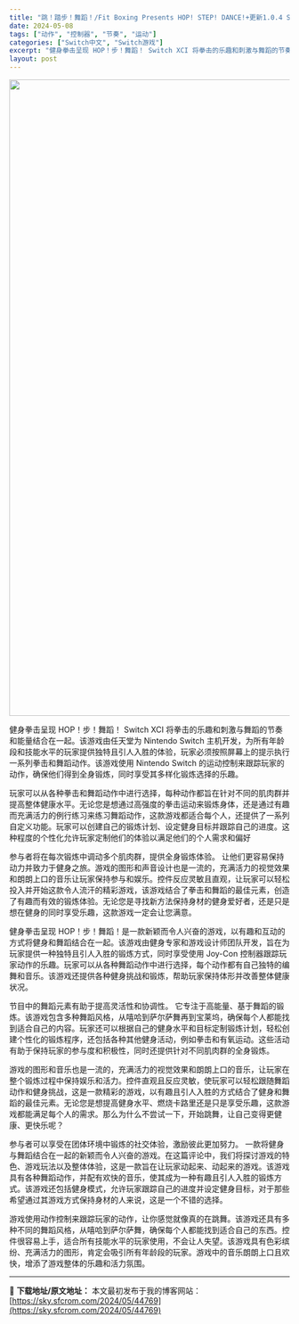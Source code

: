 ```yaml
---
title: "跳！踏步！舞蹈！/Fit Boxing Presents HOP! STEP! DANCE!+更新1.0.4 Switch XCI英文 1.3G"
date: 2024-05-08
tags: ["动作", "控制器", "节奏", "运动"]
categories: ["Switch中文", "Switch游戏"]
excerpt: "健身拳击呈现 HOP！步！舞蹈！ Switch XCI 将拳击的乐趣和刺激与舞蹈的节奏和能量结合在一起。该游戏由任天堂为 Nintendo Switch 主机开发，为所有年龄段和技能水平的玩家提供独特且引人入胜的体验，玩家必须按照屏幕上的提示执行一系列拳击和舞蹈动作。该游戏使用 Nintendo S&hellip;"
layout: post
---
```


<img class="aligncenter size-full wp-image-44770" src="https://sky.sfcrom.com/wp-content/uploads/2024/05/2024050803053273.webp" alt="" width="700" height="1142" />

健身拳击呈现 HOP！步！舞蹈！ Switch XCI 将拳击的乐趣和刺激与舞蹈的节奏和能量结合在一起。该游戏由任天堂为 Nintendo Switch 主机开发，为所有年龄段和技能水平的玩家提供独特且引人入胜的体验，玩家必须按照屏幕上的提示执行一系列拳击和舞蹈动作。该游戏使用 Nintendo Switch 的运动控制来跟踪玩家的动作，确保他们得到全身锻炼，同时享受其多样化锻炼选择的乐趣。

玩家可以从各种拳击和舞蹈动作中进行选择，每种动作都旨在针对不同的肌肉群并提高整体健康水平。无论您是想通过高强度的拳击运动来锻炼身体，还是通过有趣而充满活力的例行练习来练习舞蹈动作，这款游戏都适合每个人，还提供了一系列自定义功能。玩家可以创建自己的锻炼计划、设定健身目标并跟踪自己的进度。这种程度的个性化允许玩家定制他们的体验以满足他们的个人需求和偏好

参与者将在每次锻炼中调动多个肌肉群，提供全身锻炼体验。
让他们更容易保持动力并致力于健身之旅。游戏的图形和声音设计也是一流的，充满活力的视觉效果和朗朗上口的音乐让玩家保持参与和娱乐。控件反应灵敏且直观，让玩家可以轻松投入并开始这款令人流汗的精彩游戏，该游戏结合了拳击和舞蹈的最佳元素，创造了有趣而有效的锻炼体验。无论您是寻找新方法保持身材的健身爱好者，还是只是想在健身的同时享受乐趣，这款游戏一定会让您满意。

健身拳击呈现 HOP！步！舞蹈！是一款新颖而令人兴奋的游戏，以有趣和互动的方式将健身和舞蹈结合在一起。该游戏由健身专家和游戏设计师团队开发，旨在为玩家提供一种独特且引人入胜的锻炼方式，同时享受使用 Joy-Con 控制器跟踪玩家动作的乐趣。玩家可以从各种舞蹈动作中进行选择，每个动作都有自己独特的编舞和音乐。该游戏还提供各种健身挑战和锻炼，帮助玩家保持体形并改善整体健康状况。

节目中的舞蹈元素有助于提高灵活性和协调性。
它专注于高能量、基于舞蹈的锻炼。该游戏包含多种舞蹈风格，从嘻哈到萨尔萨舞再到宝莱坞，确保每个人都能找到适合自己的内容。玩家还可以根据自己的健身水平和目标定制锻炼计划，轻松创建个性化的锻炼程序，还包括各种其他健身活动，例如拳击和有氧运动。这些活动有助于保持玩家的参与度和积极性，同时还提供针对不同肌肉群的全身锻炼。

游戏的图形和音乐也是一流的，充满活力的视觉效果和朗朗上口的音乐，让玩家在整个锻炼过程中保持娱乐和活力。控件直观且反应灵敏，使玩家可以轻松跟随舞蹈动作和健身挑战，这是一款精彩的游戏，以有趣且引人入胜的方式结合了健身和舞蹈的最佳元素。无论您是想提高健身水平、燃烧卡路里还是只是享受乐趣，这款游戏都能满足每个人的需求。那么为什么不尝试一下，开始跳舞，让自己变得更健康、更快乐呢？

参与者可以享受在团体环境中锻炼的社交体验，激励彼此更加努力。
一款将健身与舞蹈结合在一起的新颖而令人兴奋的游戏。在这篇评论中，我们将探讨游戏的特色、游戏玩法以及整体体验，这是一款旨在让玩家动起来、动起来的游戏。该游戏具有各种舞蹈动作，并配有欢快的音乐，使其成为一种有趣且引人入胜的锻炼方式。该游戏还包括健身模式，允许玩家跟踪自己的进度并设定健身目标，对于那些希望通过其游戏方式保持身材的人来说，这是一个不错的选择。

游戏使用动作控制来跟踪玩家的动作，让你感觉就像真的在跳舞。该游戏还具有多种不同的舞蹈风格，从嘻哈到萨尔萨舞，确保每个人都能找到适合自己的东西。控件很容易上手，适合所有技能水平的玩家使用，不会让人失望。该游戏具有色彩缤纷、充满活力的图形，肯定会吸引所有年龄段的玩家。游戏中的音乐朗朗上口且欢快，增添了游戏整体的乐趣和活力氛围。

---
📖 **下载地址/原文地址：** 本文最初发布于我的博客网站：[https://sky.sfcrom.com/2024/05/44769](https://sky.sfcrom.com/2024/05/44769)
